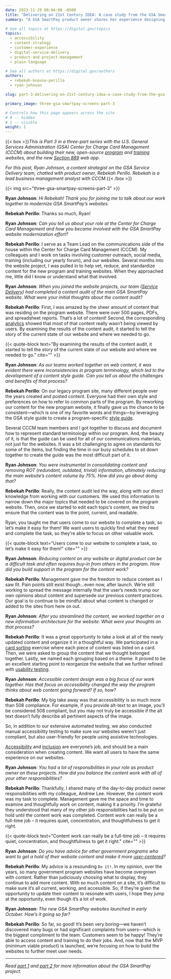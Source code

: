```yaml
---
date: 2023-11-29 08:04:00 -0500
title: "Delivering on 21st Century IDEA: A case study from the GSA SmartPay team (Part 3)"
summary: "A GSA SmartPay product owner shares her experience designing user-centered, accessible content for multiple audiences."

# See all topics at https://digital.gov/topics
topics:
  - accessibility
  - content-strategy
  - customer-experience
  - digital-service-delivery
  - product-and-project-management
  - plain-language

# See all authors at https://digital.gov/authors
authors:
  - rebekah-knouse-perillo
  - ryan-johnson

slug: part-3-delivering-on-21st-century-idea-a-case-study-from-the-gsa-smartpay-team

primary_image: three-gsa-smartpay-screens-part-3

# Controls how this page appears across the site
# 0 -- hidden
# 1 -- visible
weight: 1
---
```


{{< box >}}_This is Part 3 in a three-part series with the U.S. General Services Administration (GSA) Center for Charge Card Management (CCCM) about building their new, open-source [program](http://smartpay.gsa.gov) and [training](http://training.smartpay.gsa.gov) websites, and the new [Section 889](https://889.smartpay.gsa.gov/) web app._

_For this post, Ryan Johnson, a content strategist on the GSA Service Delivery team, chatted with product owner, Rebekah Perillo. Rebekah is a lead business management analyst with CCCM._{{< /box >}}

{{< img src="three-gsa-smartpay-screens-part-3" >}}

**Ryan Johnson**: _Hi Rebekah! Thank you for joining me to talk about our work together to modernize GSA SmartPay’s websites._

**Rebekah Perillo**: Thanks so much, Ryan!

**Ryan Johnson**: _Can you tell us about your role at the Center for Charge Card Management and how you became involved with the GSA SmartPay website modernization effort?_

**Rebekah Perillo**: I serve as a Team Lead on the communications side of the house within the Center for Charge Card Management (CCCM). My colleagues and I work on tasks involving customer outreach, social media, training (including our yearly forum), and our websites. Several months into the website project, I was pulled in to help vet, reduce, and standardize content for the new program and training websites. When they approached me, little did I know or understand what that involved.

**Ryan Johnson**: _When you joined the website projects, our team ([Service Delivery](https://github.com/GSA/service-delivery)) had completed a content audit of the main GSA SmartPay website. What were your initial thoughts about the content audit?_

**Rebekah Perillo**: First, I was amazed by the sheer amount of content that was residing on the program website. There were over 500 pages, PDFs, and spreadsheet reports. That’s a lot of content! Second, the corresponding [analytics](https://digital.gov/topics/analytics) showed that most of that content really wasn’t being viewed by users. By examining the results of the content audit, it started to tell the story of the current state of our website and where we needed to go.

{{< quote-block text="By examining the results of the content audit, it started to tell the story of the current state of our website and where we needed to go." cite="" >}}

**Ryan Johnson**: _As our teams worked together on web content, it was evident there were inconsistencies in program terminology, which led to the development of a content style guide. Can you tell us about the challenges and benefits of that process?_

**Rebekah Perillo**: On our legacy program site, many different people over the years created and posted content. Everyone had their own style and preferences on how to refer to common parts of the program. By reworking our content for the new program website, it finally gave us the chance to be consistent—which is one of my favorite words and things—by leveraging the GSA style guide to create a program-specific [style guide](https://github.com/GSA/smartpay-website/wiki/GSA-SmartPay%C2%AE-%7C-Style-Guide-for-the-Website-and-Training-Platform).

Several CCCM team members and I got together to discuss and document how to represent standard terminology within our program. And, the beauty of it, is that the guide can be used for all of our communications materials, not just for the websites. It was a bit challenging to agree on standards for some of the items, but finding the time in our busy schedules to sit down together to create the guide was the most difficult part of it.

**Ryan Johnson**: _You were instrumental in consolidating content and removing ROT (redundant, outdated, trivial) information, ultimately reducing the main website’s content volume by 75%. How did you go about doing that?_

**Rebekah Perillo**: Really, the content audit led the way, along with our direct knowledge from working with our customers. We used this information to narrow down the major topics that needed to be covered on the program website. Then, once we started to edit each topic’s content, we tried to ensure that the content was to the point, current, and readable.

Ryan, you taught me that users come to our website to complete a task, so let’s make it easy for them! We want users to quickly find what they need and complete the task, so they’re able to focus on other valuable work.

{{< quote-block text="Users come to our website to complete a task, so let’s make it easy for them!" cite="" >}}

**Ryan Johnson**: _Reducing content on any website or digital product can be a difficult task and often requires buy-in from others in the program. How did you build support in the program for the content work?_

**Rebekah Perillo**: Management gave me the freedom to reduce content as I saw fit. Pain points still exist though…even now, after launch. We’re still working to spread the message internally that the user’s needs trump our own opinions about content and supersede our previous content practices. Our goal is to continue to be mindful about what content is changed or added to the sites from here on out.

**Ryan Johnson**: _After you streamlined the content, we worked together on a new information architecture for the website. What were your thoughts on that process?_

**Rebekah Perillo**: It was a great opportunity to take a look at all of the newly updated content and organize it in a thoughtful way. We participated in a [card sorting](https://methods.18f.gov/validate/card-sorting/) exercise where each piece of content was listed on a card. Then, we were asked to group the content that we thought belonged together. Lastly, we named each grouping based on a theme. It proved to be an excellent starting point to reorganize the website that we further refined with [usability testing](https://methods.18f.gov/validate/usability-testing/).

**Ryan Johnson**: _Accessible content design was a big focus of our work together. Has that focus on accessibility changed the way the program thinks about web content going forward? If so, how?_

**Rebekah Perillo**: My big take away was that accessibility is so much more than 508 compliance. For example, if you provide alt-text to an image, you’ll be considered 508 compliant, but you may not truly be accessible if the alt text doesn’t fully describe all pertinent aspects of the image.

So, in addition to our extensive automated testing, we also conducted manual accessibility testing to make sure our websites weren’t just compliant, but also user-friendly for people using assistive technologies.

[Accessibility](https://digital.gov/topics/accessibility/) and [inclusion](https://digital.gov/topics/diversity-equity-and-inclusion/) are everyone’s job, and should be a main consideration when creating content. We want all users to have the same experience on our websites.

**Ryan Johnson**: _You had a lot of responsibilities in your role as product owner on these projects. How did you balance the content work with all of your other responsibilities?_

**Rebekah Perillo**: Thankfully, I shared many of the day-to-day product owner responsibilities with my colleague, Andrew Lee. However, the content work was my task to complete. Management gave me the space and time to examine and thoughtfully work on content, making it a priority. I’m grateful they understood that many of my other job responsibilities had to be put on hold until the content work was completed. Content work can really be a full-time job – it requires quiet, concentration, and thoughtfulness to get it right.

{{< quote-block text="Content work can really be a full-time job – it requires quiet, concentration, and thoughtfulness to get it right." cite="" >}}

**Ryan Johnson**: _Do you have advice for other government programs who want to get a hold of their website content and make it more [user-centered](https://digital.gov/guides/hcd/)?_

**Rebekah Perillo**: My advice is a resounding `Do it!`. In my opinion, over the years, so many government program websites have become overgrown with content. Rather than judiciously choosing what to display, they continue to add more content. With so much content on a site, it’s difficult to make sure it’s all current, working, and accessible. So, if they’re given the opportunity to update their content to resonate with users, I hope they jump at the opportunity, even though it’s a lot of work.

**Ryan Johnson**: _The new GSA SmartPay websites launched in early October. How’s it going so far?_

**Rebekah Perillo**: So far, so good! It’s been very boring—we haven’t discovered many bugs or had significant complaints from users—which is the biggest compliment to the team. Customers seem to be happy! They’re able to access content and training to do their jobs. And, now that the MVP (minimum viable product) is launched, we’re focusing on how to build the websites to further meet user needs.

---

_Read [part 1](https://digital.gov/2023/11/28/part-1-delivering-on-21st-century-idea-a-case-study-from-the-gsa-smartpay-team/) and [part 2](https://digital.gov/2023/11/29/part-2-delivering-on-21st-century-idea-a-case-study-from-the-gsa-smartpay-team/) for more information about the GSA SmartPay project._
